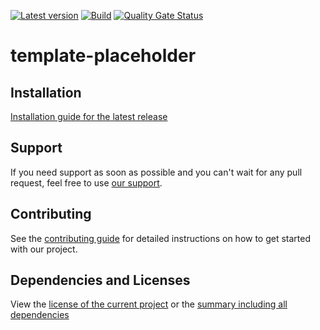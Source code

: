 [![Latest version](https://img.shields.io/maven-central/v/software.xdev/template-placeholder?logo=apache%20maven)](https://mvnrepository.com/artifact/software.xdev/template-placeholder)
[![Build](https://img.shields.io/github/actions/workflow/status/xdev-software/template-placeholder/checkBuild.yml?branch=develop)](https://github.com/xdev-software/template-placeholder/actions/workflows/checkBuild.yml?query=branch%3Adevelop)
[![Quality Gate Status](https://sonarcloud.io/api/project_badges/measure?project=xdev-software_template-placeholder&metric=alert_status)](https://sonarcloud.io/dashboard?id=xdev-software_template-placeholder)

# template-placeholder


## Installation
[Installation guide for the latest release](https://github.com/xdev-software/template-placeholder/releases/latest#Installation)


## Support
If you need support as soon as possible and you can't wait for any pull request, feel free to use [our support](https://xdev.software/en/services/support).

## Contributing
See the [contributing guide](./CONTRIBUTING.md) for detailed instructions on how to get started with our project.

## Dependencies and Licenses
View the [license of the current project](LICENSE) or the [summary including all dependencies](https://xdev-software.github.io/template-placeholder/dependencies)
